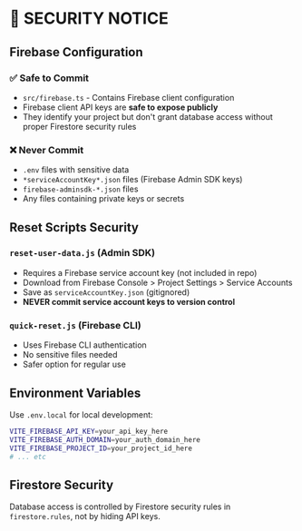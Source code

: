 # 🔐 SECURITY NOTICE

## Firebase Configuration

### ✅ Safe to Commit
- `src/firebase.ts` - Contains Firebase client configuration
- Firebase client API keys are **safe to expose publicly**
- They identify your project but don't grant database access without proper Firestore security rules

### ❌ Never Commit
- `.env` files with sensitive data
- `*serviceAccountKey*.json` files (Firebase Admin SDK keys)
- `firebase-adminsdk-*.json` files
- Any files containing private keys or secrets

## Reset Scripts Security

### `reset-user-data.js` (Admin SDK)
- Requires a Firebase service account key (not included in repo)
- Download from Firebase Console > Project Settings > Service Accounts
- Save as `serviceAccountKey.json` (gitignored)
- **NEVER commit service account keys to version control**

### `quick-reset.js` (Firebase CLI)
- Uses Firebase CLI authentication
- No sensitive files needed
- Safer option for regular use

## Environment Variables

Use `.env.local` for local development:
```bash
VITE_FIREBASE_API_KEY=your_api_key_here
VITE_FIREBASE_AUTH_DOMAIN=your_auth_domain_here
VITE_FIREBASE_PROJECT_ID=your_project_id_here
# ... etc
```

## Firestore Security

Database access is controlled by Firestore security rules in `firestore.rules`, not by hiding API keys.
